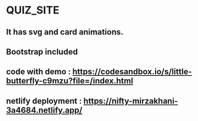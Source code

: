 # QUIZ_SITE
## It has svg and card animations.
## Bootstrap included
## code with demo : https://codesandbox.io/s/little-butterfly-c9mzu?file=/index.html
## netlify deployment : https://nifty-mirzakhani-3a4684.netlify.app/